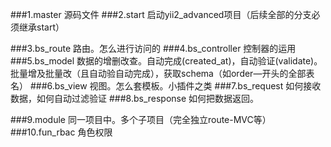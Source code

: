 ###1.master    源码文件
###2.start     启动yii2_advanced项目（后续全部的分支必须继承start）

###3.bs_route        路由。怎么进行访问的
###4.bs_controller   控制器的运用
###5.bs_model        数据的增删改查。自动完成(created_at)，自动验证(validate)。批量增及批量改（且自动验自动完成），获取schema（如order—开头的全部表名）
###6.bs_view         视图。怎么套模板。小插件之类
###7.bs_request      如何接收数据，如何自动过滤验证
###8.bs_response     如何把数据返回。

###9.module          同一项目中。多个子项目（完全独立route-MVC等）
###10.fun_rbac       角色权限